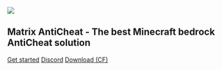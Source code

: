 <img src='https://raw.githubusercontent.com/jasonlaubb/Matrix-AntiCheat/main/docs/images/title.png'></img>

## Matrix AntiCheat - The best Minecraft bedrock AntiCheat solution

[Get started](README.md)
[Discord](https://discord.gg/CqZGXeRKPJ)
[Download (CF)](https://www.curseforge.com/minecraft-bedrock/addons/matrix-anti/files)
